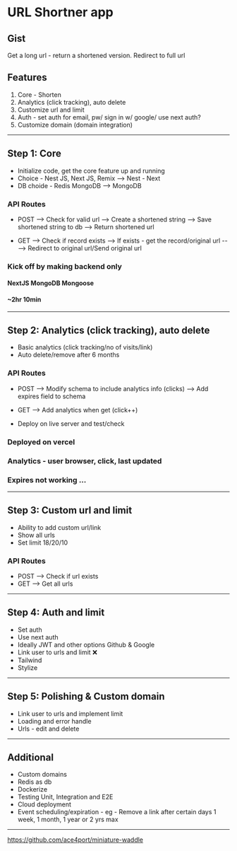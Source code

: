 # URL Shortner app

## Gist

Get a long url - return a shortened version.
Redirect to full url

## Features

1. Core - Shorten
2. Analytics (click tracking), auto delete
3. Customize url and limit
4. Auth - set auth for email, pw/ sign in w/ google/ use next auth?
5. Customize domain (domain integration)

---

## Step 1: Core

- Initialize code, get the core feature up and running
- Choice - Nest JS, Next JS, Remix --> Nest - Next
- DB choide - Redis MongoDB --> MongoDB

### API Routes

- POST
  --> Check for valid url
  --> Create a shortened string
  --> Save shortened string to db
  --> Return shortened url

- GET
  --> Check if record exists
  --> If exists - get the record/original url
  -- --> Redirect to original url/Send original url

### Kick off by making backend only

#### NextJS MongoDB Mongoose

#### ~2hr 10min

---

## Step 2: Analytics (click tracking), auto delete

- Basic analytics (click tracking/no of visits/link)
- Auto delete/remove after 6 months

### API Routes

- POST
  --> Modify schema to include analytics info (clicks)
  --> Add expires field to schema

- GET
  --> Add analytics when get (click++)

- Deploy on live server and test/check

### Deployed on vercel

### Analytics - user browser, click, last updated

### Expires not working ...

---

## Step 3: Custom url and limit

- Ability to add custom url/link
- Show all urls
- Set limit 18/20/10

### API Routes

- POST
  --> Check if url exists
- GET
  --> Get all urls

---

## Step 4: Auth and limit

- Set auth
- Use next auth
- Ideally JWT and other options Github & Google
- Link user to urls and limit ❌
- Tailwind
- Stylize

---

## Step 5: Polishing & Custom domain

- Link user to urls and implement limit
- Loading and error handle
- Urls - edit and delete

---

## Additional

- Custom domains
- Redis as db
- Dockerize
- Testing Unit, Integration and E2E
- Cloud deployment
- Event scheduling/expiration - eg - Remove a link after certain days 1 week, 1 month, 1 year or 2 yrs max

---

https://github.com/ace4port/miniature-waddle

